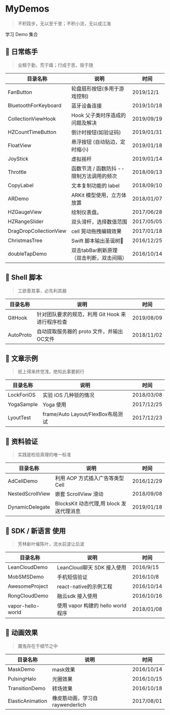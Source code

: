 # MyDemos

> 不积跬步，无以至千里；不积小流，无以成江海

学习 Demo 集合


## 🔪 日常练手

> 业精于勤，荒于嬉；行成于思，毁于随

目录名称 | 说明 |时间
------- | ------- | -------
FanButton | 轮盘扇形按钮(多用于游戏控制) | 2019/12/1
BluetoothForKeyboard | 蓝牙设备连接 | 2019/10/18
CollectionViewHook |  Hook 父子类时序造成的问题及解决 | 2019/09/19
HZCountTimeButton | 倒计时按钮(如验证码) | 2019/01/31
FloatView | 悬浮按钮 (自动贴边，定时缩小) |  2019/01/18
JoyStick | 虚拟摇杆      |  2019/01/14
Throttle | 函数节流 / 函数防抖 -- 限制方法调用的频次      |  2018/09/13
CopyLabel | 文本复制功能的 label                       |  2018/09/10
ARDemo | ARKit 模型使用，立方体放置                     |  2018/01/07
HZGaugeView  | 绘制仪表盘。                            | 2017/06/28
HZRangeSlider| 双头滑杆，选择数值范围                  | 2017/05/05
DragDropCollectionView | cell 晃动拖拽编辑效果         | 2017/01/18
ChristmasTree  | Swift 脚本输出圣诞树🎄               |  2016/12/25
doubleTapDemo | 双击tabBar刷新原理（双击判断，双击间隔）  |  2016/10/14


## 🐚 Shell 脚本 

>工欲善其事，必先利其器

目录名称 | 说明 |时间
------- | ------- | -------
GitHook | 针对团队要求的规范，利用 Git Hook 来进行程序检查  |  2019/08/09
AutoProto | 自动提取服务器的 proto 文件，并输出OC文件  |  2018/11/02


## 🌰 文章示例

> 纸上得来终觉浅，绝知此事要躬行

目录名称 | 说明 |时间
------- | ------- | -------
 LockForiOS | 实验 iOS 几种锁的情况              |  2018/03/08
  YogaSample | Yoga 使用                        |  2017/12/25
 LyoutTest  | frame/Auto Layout/FlexBox布局测试 |  2017/12/23




## 🥑 资料验证

> 实践是检验真理的唯一标准

目录名称 | 说明 |时间
------- | ------- | -------
AdCellDemo     | 利用 AOP 方式插入广告等类型 Cell          | 2016/12/29
NestedScrollView | 嵌套 ScrollView 滑动               |  2018/09/08
DynamicDelegate | BlocksKit 动态代理,用 block 发送代理消息 | 2019/01/18

## 🍋 SDK / 新语言 使用

> 芳林新叶催陈叶，流水前波让后波

目录名称 | 说明 |时间
------- | ------- | -------
 LeanCloudDemo  |  LeanCloud聊天 SDK 接入使用             |  2016/9/15
 MobSMSDemo     |  手机短信验证                           |  2016/10/8 
 AwesomeProject |  react-native的示例工程                 |  2016/10/14
 RongCloudDemo  |  融云sdk 接入使用                       |  2016/10/16
 vapor-hello-world |  使用 vapor 构建的 hello world 程序   |  2018/01/08

## 🍉 动画效果

> 魔鬼存在于细节之中

目录名称 | 说明 |时间
------- | ------- | -------
 MaskDemo        | mask效果 | 2016/10/14
 PulsingHalo     | 光圈效果  | 2016/10/15
 TransitionDemo  | 转场效果  | 2016/10/18
 ElasticAnimation | 橡皮筋动画，学习自  raywenderlich | 2017/08/01







